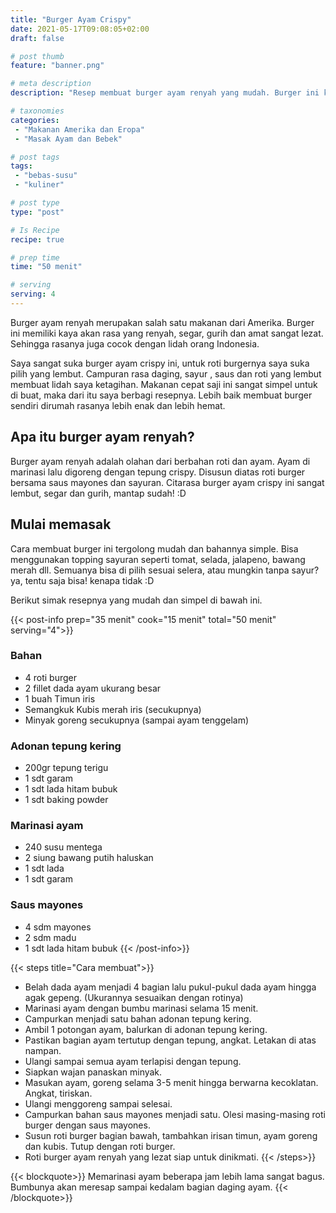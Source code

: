 ```yaml
---
title: "Burger Ayam Crispy"
date: 2021-05-17T09:08:05+02:00
draft: false

# post thumb
feature: "banner.png"

# meta description
description: "Resep membuat burger ayam renyah yang mudah. Burger ini kaya akan cita rasa dan sangat lezat."

# taxonomies
categories:
 - "Makanan Amerika dan Eropa"
 - "Masak Ayam dan Bebek"

# post tags
tags:
 - "bebas-susu"
 - "kuliner"

# post type
type: "post"

# Is Recipe
recipe: true

# prep time
time: "50 menit"

# serving
serving: 4
---
```

Burger ayam renyah merupakan salah satu makanan dari Amerika. Burger ini memiliki kaya akan rasa yang renyah, segar, gurih dan amat sangat lezat. Sehingga rasanya juga cocok dengan lidah orang Indonesia.

Saya sangat suka burger ayam crispy ini, untuk roti burgernya saya suka pilih yang lembut. Campuran rasa daging, sayur , saus dan roti yang lembut membuat lidah saya ketagihan. Makanan cepat saji ini sangat simpel untuk di buat, maka dari itu saya berbagi resepnya. Lebih baik membuat burger sendiri dirumah rasanya lebih enak dan lebih hemat.

## Apa itu burger ayam renyah?

Burger ayam renyah adalah olahan dari berbahan roti dan ayam. Ayam di marinasi lalu digoreng dengan tepung crispy. Disusun diatas roti burger bersama saus mayones dan sayuran. Citarasa burger ayam crispy ini sangat lembut, segar dan gurih, mantap sudah! :D

## Mulai memasak

Cara membuat burger ini tergolong mudah dan bahannya simple. Bisa menggunakan topping sayuran seperti tomat, selada, jalapeno, bawang merah dll. Semuanya bisa di pilih sesuai selera, atau mungkin tanpa sayur? ya, tentu saja bisa! kenapa tidak :D

Berikut simak resepnya yang mudah dan simpel di bawah ini.

{{< post-info prep="35 menit" cook="15 menit" total="50 menit" serving="4">}}

### Bahan

-   4 roti burger
-   2 fillet dada ayam ukurang besar
-   1 buah Timun iris
-   Semangkuk Kubis merah iris (secukupnya)
-   Minyak goreng secukupnya (sampai ayam tenggelam)

### Adonan tepung kering

-   200gr tepung terigu
-   1 sdt garam
-   1 sdt lada hitam bubuk
-   1 sdt baking powder

### Marinasi ayam

-   240 susu mentega
-   2 siung bawang putih haluskan
-   1 sdt lada
-   1 sdt garam

### Saus mayones

-   4 sdm mayones
-   2 sdm madu
-   1 sdt lada hitam bubuk
{{< /post-info>}}

{{< steps title="Cara membuat">}}
-   Belah dada ayam menjadi 4 bagian lalu pukul-pukul dada ayam hingga agak gepeng. (Ukurannya sesuaikan dengan rotinya)
-   Marinasi ayam dengan bumbu marinasi selama 15 menit.
-   Campurkan menjadi satu bahan adonan tepung kering.
-   Ambil 1 potongan ayam, balurkan di adonan tepung kering.
-   Pastikan bagian ayam tertutup dengan tepung, angkat. Letakan di atas nampan.
-   Ulangi sampai semua ayam terlapisi dengan tepung.
-   Siapkan wajan panaskan minyak.
-   Masukan ayam, goreng selama 3-5 menit hingga berwarna kecoklatan. Angkat, tiriskan.
-   Ulangi menggoreng sampai selesai.
-   Campurkan bahan saus mayones menjadi satu. Olesi masing-masing roti burger dengan saus mayones.
-   Susun roti burger bagian bawah, tambahkan irisan timun, ayam goreng dan kubis. Tutup dengan roti burger.
-   Roti burger ayam renyah yang lezat siap untuk dinikmati.
{{< /steps>}}

{{< blockquote>}}
Memarinasi ayam beberapa jam lebih lama sangat bagus. Bumbunya akan meresap sampai kedalam bagian daging ayam.
{{< /blockquote>}}
